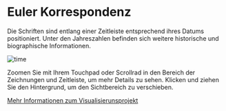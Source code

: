 # Euler Korrespondenz



Die Schriften sind entlang einer Zeitleiste entsprechend ihres Datums positioniert. Unter den Jahreszahlen befinden sich weitere historische und biographische Informationen.

![time](img/infobar_scroll.svg)

Zoomen Sie mit Ihrem Touchpad oder Scrollrad in den Bereich der Zeichnungen und Zeitleiste, um mehr Details zu sehen. Klicken und ziehen Sie den Hintergrund, um den Sichtbereich zu verschieben.

[Mehr Informationen zum Visualisierunsprojekt](https://vikusviewer.fh-potsdam.de/recs/)
